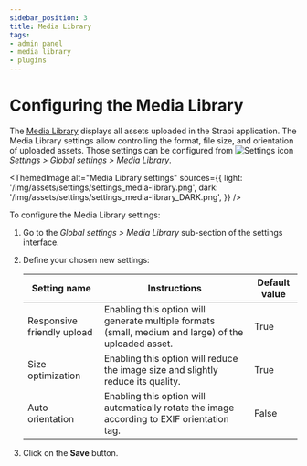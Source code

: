 ```yaml
---
sidebar_position: 3
title: Media Library
tags:
- admin panel
- media library
- plugins
---
```


# Configuring the Media Library

The [Media Library](/user-docs/media-library) displays all assets uploaded in the Strapi application. The Media Library settings allow controlling the format, file size, and orientation of uploaded assets. Those settings can be configured from ![Settings icon](/img/assets/icons/v5/Cog.svg) *Settings > Global settings > Media Library*.

<ThemedImage
  alt="Media Library settings"
  sources={{
    light: '/img/assets/settings/settings_media-library.png',
    dark: '/img/assets/settings/settings_media-library_DARK.png',
  }}
/>

To configure the Media Library settings:

1. Go to the *Global settings > Media Library* sub-section of the settings interface.
2. Define your chosen new settings:

    | Setting name   | Instructions   | Default value |
    | -------------------------- | ----------------------- |---------------|
    | Responsive friendly upload | Enabling this option will generate multiple formats (small, medium and large) of the uploaded asset. | True          |
    | Size optimization          | Enabling this option will reduce the image size and slightly reduce its quality.                     | True          |
    | Auto orientation           | Enabling this option will automatically rotate the image according to EXIF orientation tag.          | False         |

3. Click on the **Save** button.
